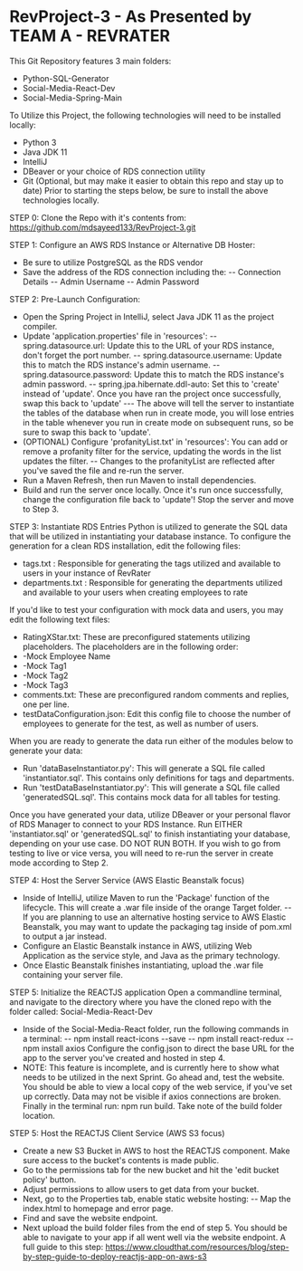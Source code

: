 # RevProject-3 - As Presented by TEAM A - REVRATER
This Git Repository features 3 main folders:
- Python-SQL-Generator
- Social-Media-React-Dev
- Social-Media-Spring-Main

To Utilize this Project, the following technologies will need to be installed locally:
- Python 3
- Java JDK 11
- IntelliJ
- DBeaver or your choice of RDS connection utility
- Git (Optional, but may make it easier to obtain this repo and stay up to date)
Prior to starting the steps below, be sure to install the above technologies locally.

STEP 0: Clone the Repo with it's contents from: https://github.com/mdsayeed133/RevProject-3.git

STEP 1: Configure an AWS RDS Instance or Alternative DB Hoster:
- Be sure to utilize PostgreSQL as the RDS vendor
- Save the address of the RDS connection including the:
-- Connection Details
-- Admin Username
-- Admin Password

STEP 2: Pre-Launch Configuration:
- Open the Spring Project in IntelliJ, select Java JDK 11 as the project compiler.
- Update 'application.properties' file in 'resources':
-- spring.datasource.url: Update this to the URL of your RDS instance, don't forget the port number.
-- spring.datasource.username: Update this to match the RDS instance's admin username.
-- spring.datasource.password: Update this to match the RDS instance's admin password.
-- spring.jpa.hibernate.ddl-auto: Set this to 'create' instead of 'update'. Once you have ran the project once successfully, swap this back to 'update'
--- The above will tell the server to instantiate the tables of the database when run in create mode, you will lose entries in the table whenever you run in create mode on subsequent runs, so be sure to swap this back to 'update'.
- (OPTIONAL) Configure 'profanityList.txt' in 'resources': You can add or remove a profanity filter for the service, updating the words in the list updates the filter.
-- Changes to the profanityList are reflected after you've saved the file and re-run the server.
- Run a Maven Refresh, then run Maven to install dependencies.
- Build and run the server once locally. Once it's run once successfully, change the configuration file back to 'update'! Stop the server and move to Step 3.

STEP 3: Instantiate RDS Entries
Python is utilized to generate the SQL data that will be utilized in instantiating your database instance.
To configure the generation for a clean RDS installation, edit the following files:
- tags.txt : Responsible for generating the tags utilized and available to users in your instance of RevRater
- departments.txt : Responsible for generating the departments utilized and available to your users when creating employees to rate

If you'd like to test your configuration with mock data and users, you may edit the following text files:
- RatingXStar.txt: These are preconfigured statements utilizing placeholders. The placeholders are in the following order:
- -Mock Employee Name
- -Mock Tag1
- -Mock Tag2
- -Mock Tag3
- comments.txt: These are preconfigured random comments and replies, one per line.
- testDataConfiguration.json: Edit this config file to choose the number of employees to generate for the test, as well as number of users.

When you are ready to generate the data run either of the modules below to generate your data:
- Run 'dataBaseInstantiator.py': This will generate a SQL file called 'instantiator.sql'. This contains only definitions for tags and departments.
- Run 'testDataBaseInstantiator.py': This will generate a SQL file called 'generatedSQL.sql'. This contains mock data for all tables for testing.

Once you have generated your data, utilize DBeaver or your personal flavor of RDS Manager to connect to your RDS Instance.
Run EITHER 'instantiator.sql' or 'generatedSQL.sql' to finish instantiating your database, depending on your use case. DO NOT RUN BOTH.
If you wish to go from testing to live or vice versa, you will need to re-run the server in create mode according to Step 2.

STEP 4: Host the Server Service (AWS Elastic Beanstalk focus)
- Inside of IntelliJ, utilize Maven to run the 'Package' function of the lifecycle. This will create a .war file inside of the orange Target folder. 
-- If you are planning to use an alternative hosting service to AWS Elastic Beanstalk, you may want to update the packaging tag inside of pom.xml to output a jar instead.
- Configure an Elastic Beanstalk instance in AWS, utilizing Web Application as the service style, and Java as the primary technology.
- Once Elastic Beanstalk finishes instantiating, upload the .war file containing your server file.

STEP 5: Initialize the REACTJS application
Open a commandline terminal, and navigate to the directory where you have the cloned repo with the folder called: Social-Media-React-Dev
- Inside of the Social-Media-React folder, run the following commands in a terminal:
-- npm install react-icons --save
-- npm install react-redux
-- npm install axios
Configure the config.json to direct the base URL for the app to the server you've created and hosted in step 4.
- NOTE: This feature is incomplete, and is currently here to show what needs to be utilized in the next Sprint. 
Go ahead and, test the website. You should be able to view a local copy of the web service, if you've set up correctly. Data may not be visible if axios connections are broken.
Finally in the terminal run: npm run build. Take note of the build folder location.

STEP 5: Host the REACTJS Client Service (AWS S3 focus)
- Create a new S3 Bucket in AWS to host the REACTJS component. Make sure access to the bucket's contents is made public.
- Go to the permissions tab for the new bucket and hit the 'edit bucket policy' button.
- Adjust permissions to allow users to get data from your bucket.
- Next, go to the Properties tab, enable static website hosting:
-- Map the index.html to homepage and error page.
- Find and save the website endpoint.
- Next upload the build folder files from the end of step 5. You should be able to navigate to your app if all went well via the website endpoint.
A full guide to this step: https://www.cloudthat.com/resources/blog/step-by-step-guide-to-deploy-reactjs-app-on-aws-s3
